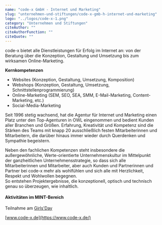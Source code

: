 ```yaml
---
name: "code-x GmbH - Internet und Marketing"
slug: "unternehmen-und-stiftungen/code-x-gmb-h-internet-und-marketing"
logo: "../logos/code-x-1.png"
category: "Unternehmen und Stiftungen"
citeAuthor: ""
citeAuthorFunction: ""
citeQuote: ""
---
```


code-x bietet alle Dienstleistungen für Erfolg im Internet an: von der Beratung über die Konzeption, Gestaltung und Umsetzung bis zum wirksamen Online-Marketing.

**Kernkompetenzen**

- Websites (Konzeption, Gestaltung, Umsetzung, Komposition)
- Webshops (Konzeption, Gestaltung, Umsetzung, Schnittstellenprogrammierung)
- Online-Marketing (SEM, SEO, SEA, SMM, E-Mail-Marketing, Content-Marketing, etc.)
- Social-Media-Marketing

Seit 1996 stetig wachsend, hat die Agentur für Internet und Marketing einen Platz unter den Top-Agenturen in OWL eingenommen und bedient Kunden aller Branchen und Größen. Erfahrung, Kreativität und Kompetenz sind die Stärken des Teams mit knapp 20 ausschließlich festen Mitarbeiterinnen und Mitarbeitern, die darüber hinaus immer wieder durch Querdenken und Sympathie begeistern.

Neben den fachlichen Kompetenzen steht insbesondere die außergewöhnliche, Werte-orientierte Unternehmenskultur im Mittelpunkt der ganzheitlichen Unternehmensstrategie, so dass sich alle Mitarbeiterinnen und Mitarbeiter, aber auch Kunden und Partnerinnen und Partner bei code-x mehr als wohlfühlen und sich alle mit Herzlichkeit, Respekt und Wohlwollen begegnen.  
So entstehen Projektergebnisse, die konzeptionell, optisch und technisch genau so überzeugen, wie inhaltlich.

#### Aktivitäten im MINT-Bereich

Teilnahme am [Girls'Day](https://www.girls-day.de/)

[www.code-x.de](https://www.code-x.de/)

